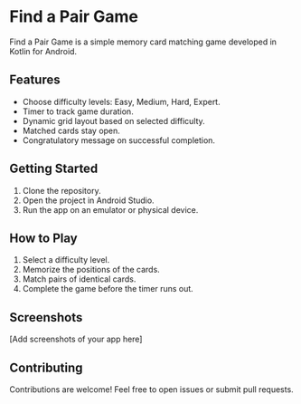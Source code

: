 # Find a Pair Game

Find a Pair Game is a simple memory card matching game developed in Kotlin for Android.

## Features

- Choose difficulty levels: Easy, Medium, Hard, Expert.
- Timer to track game duration.
- Dynamic grid layout based on selected difficulty.
- Matched cards stay open.
- Congratulatory message on successful completion.

## Getting Started

1. Clone the repository.
2. Open the project in Android Studio.
3. Run the app on an emulator or physical device.

## How to Play

1. Select a difficulty level.
2. Memorize the positions of the cards.
3. Match pairs of identical cards.
4. Complete the game before the timer runs out.

## Screenshots

[Add screenshots of your app here]

## Contributing

Contributions are welcome! Feel free to open issues or submit pull requests.
